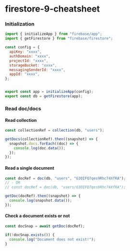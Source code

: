 # firestore-9-cheatsheet


### Initialization

```js
import { initializeApp } from "firebase/app";
import { getFirestore } from "firebase/firestore";

const config = {
  apiKey: "xxxx",
  authDomain: "xxxx",
  projectId: "xxxx",
  storageBucket: "xxxx",
  messagingSenderId: "xxxx",
  appId: "xxxx",
};


export const app = initializeApp(config);
export const db = getFirestore(app);
```


### Read doc/docs

#### Read collection
```js
const collectionRef = collection(db, "users");

getDocs(collectionRef).then((snapshot) => {
  snapshot.docs.forEach((doc) => {
    console.log(doc.data());
  });
});
```

#### Read a single document
```js
const docRef = doc(db, "users", "G3OIFQ7qes9Rhc74XfRA");
// - OR
// const docRef = doc(db, "users/G3OIFQ7qes9Rhc74XfRA");

getDoc(docRef).then((snapshot) => {
  console.log(snapshot.data());
});
```

#### Check a document exists or not
```js
const docSnap = await getDoc(docRef);

if(!docSnap.exists()) {
  console.log("Document does not exist!");
}
```



